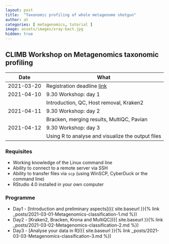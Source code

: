 ```yaml
---
layout: post
title:  "Taxonomic profiling of whole metagenome shotgun"
author: at
categories: [ metagenomics, tutorial ]
image: assets/images/xray-bact.jpg
hidden: true
---
```


## CLIMB Workshop on Metagenomics taxonomic profiling

| Date          | What                                    |
|---------------|-----------------------------------------|
| 2021-03-20    | Registration deadline [link](https://)  |
| 2021-04-10    | 9.30 Workshop: day 1                    |
|               | Introduction, QC, Host removal, Kraken2 |
| 2021-04-11    | 9.30 Workshop: day 2                    |
|               | Bracken, merging results, MultiQC, Pavian  |
| 2021-04-12    | 9.30 Workshop: day 3                    |
|               | Using R to analyse and visualize the output files  |

### Requisites

* Working knowledge of the Linux command line
* Ability to connect to a remote server via SSH
* Ability to transfer files via `scp` (using WinSCP, CyberDuck or the command line)
* RStudio 4.0 installed in your own computer


### Programme

* Day1 - [Introduction and preliminary aspects]({{ site.baseurl }}{% link _posts/2021-03-01-Metagenomics-classification-1.md %})
* Day2 - [Kraken2, Bracken, Krona and MultiQC]({{ site.baseurl }}{% link _posts/2021-03-02-Metagenomics-classification-2.md %})
* Day3 - [Analyse your data in R]({{ site.baseurl }}{% link _posts/2021-03-03-Metagenomics-classification-3.md %})
